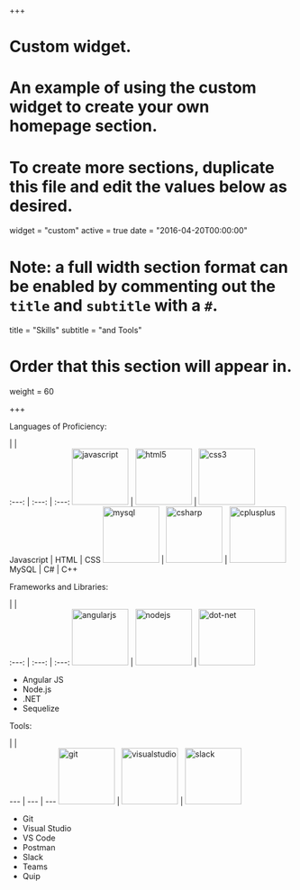 +++
# Custom widget.
# An example of using the custom widget to create your own homepage section.
# To create more sections, duplicate this file and edit the values below as desired.
widget = "custom"
active = true
date = "2016-04-20T00:00:00"

# Note: a full width section format can be enabled by commenting out the `title` and `subtitle` with a `#`.
title = "Skills"
subtitle = "and Tools"

# Order that this section will appear in.
weight = 60

+++

Languages of Proficiency:

  |   |  
:---: | :---: | :---:
<img src="/img/icons/javascript/javascript-plain.svg" width="100" height="100" alt="javascript"> | <img src="/img/icons/html5/html5-plain.svg" width="100" height="100" alt="html5"> | <img src="/img/icons/css3/css3-plain.svg" width="100" height="100" alt="css3">
Javascript | HTML | CSS
<img src="/img/icons/mysql/mysql-plain.svg" width="100" height="100" alt="mysql"> | <img src="/img/icons/csharp/csharp-plain.svg" width="100" height="100" alt="csharp"> | <img src="/img/icons/cplusplus/cplusplus-plain.svg" width="100" height="100" alt="cplusplus">
MySQL | C# | C++


Frameworks and Libraries:

  |   |  
:---: | :---: | :---:
<img src="/img/icons/angularjs/angularjs-plain.svg" width="100" height="100" alt="angularjs"> | <img src="/img/icons/nodejs/nodejs-plain.svg" width="100" height="100" alt="nodejs"> | <img src="/img/icons/dot-net/dot-net-plain.svg" width="100" height="100" alt="dot-net">

- Angular JS
- Node.js
- .NET
- Sequelize

Tools:

  |   |  
--- | --- | ---
<img src="/img/icons/git/git-plain.svg" width="100" height="100" alt="git"> | <img src="/img/icons/visualstudio/visualstudio-plain.svg" width="100" height="100" alt="visualstudio"> | <img src="/img/icons/slack/slack-plain.svg" width="100" height="100" alt="slack">

- Git
- Visual Studio
- VS Code
- Postman
- Slack
- Teams
- Quip

